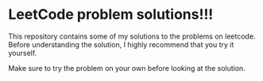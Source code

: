 # LeetCode problem solutions!!!

This repository contains some of my solutions to the problems on leetcode. <br>
Before understanding the solution, I highly recommend that you try it yourself.

Make sure to try the problem on your own before looking at the solution. 
